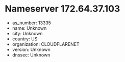 # Nameserver 172.64.37.103

* as_number: 13335
* name: Unknown
* city: Unknown
* country: US
* organization: CLOUDFLARENET
* version: Unknown
* dnssec: Unknown
